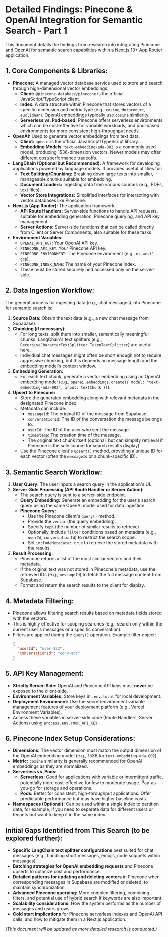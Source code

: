 # Detailed Findings: Pinecone & OpenAI Integration for Semantic Search - Part 1

This document details the findings from research into integrating Pinecone and OpenAI for semantic search capabilities within a Next.js 13+ App Router application.

## 1. Core Components & Libraries:

*   **Pinecone:** A managed vector database service used to store and search through high-dimensional vector embeddings.
    *   **Client:** `@pinecone-database/pinecone` is the official JavaScript/TypeScript client.
    *   **Index:** A data structure within Pinecone that stores vectors of a specific dimension and metric type (e.g., `cosine`, `dotproduct`, `euclidean`). OpenAI embeddings typically use `cosine` similarity.
    *   **Serverless vs. Pod-based:** Pinecone offers serverless environments which can be cost-effective for variable workloads, and pod-based environments for more consistent high-throughput needs.
*   **OpenAI:** Used to generate vector embeddings from text data.
    *   **Client:** `openai` is the official JavaScript/TypeScript library.
    *   **Embedding Models:** `text-embedding-ada-002` is a commonly used model, producing 1536-dimension vectors. Newer models may offer different cost/performance tradeoffs.
*   **LangChain (Optional but Recommended):** A framework for developing applications powered by language models. It provides useful utilities for:
    *   **Text Splitting/Chunking:** Breaking down large texts into smaller, manageable chunks suitable for embedding.
    *   **Document Loaders:** Ingesting data from various sources (e.g., PDFs, text files).
    *   **Vector Store Integrations:** Simplified interfaces for interacting with vector databases like Pinecone.
*   **Next.js (App Router):** The application framework.
    *   **API Route Handlers:** Server-side functions to handle API requests, suitable for embedding generation, Pinecone querying, and API key management.
    *   **Server Actions:** Server-side functions that can be called directly from Client or Server Components, also suitable for these tasks.
*   **Environment Variables:**
    *   `OPENAI_API_KEY`: Your OpenAI API key.
    *   `PINECONE_API_KEY`: Your Pinecone API key.
    *   `PINECONE_ENVIRONMENT`: The Pinecone environment (e.g., `us-west1-gcp`).
    *   `PINECONE_INDEX_NAME`: The name of your Pinecone index.
    *   These must be stored securely and accessed only on the server-side.

## 2. Data Ingestion Workflow:

The general process for ingesting data (e.g., chat messages) into Pinecone for semantic search is:

1.  **Source Data:** Obtain the text data (e.g., a new chat message from Supabase).
2.  **Chunking (if necessary):**
    *   For long texts, split them into smaller, semantically meaningful chunks. LangChain's text splitters (e.g., `RecursiveCharacterTextSplitter`, `TokenTextSplitter`) are useful here.
    *   Individual chat messages might often be short enough not to require aggressive chunking, but this depends on message length and the embedding model's context window.
3.  **Embedding Generation:**
    *   For each text chunk, generate a vector embedding using an OpenAI embedding model (e.g., `openai.embeddings.create({ model: "text-embedding-ada-002", input: textChunk })`).
4.  **Upsert to Pinecone:**
    *   Store the generated embedding along with relevant metadata in the designated Pinecone index.
    *   Metadata can include:
        *   `messageId`: The original ID of the message from Supabase.
        *   `conversationId`: The ID of the conversation the message belongs to.
        *   `userId`: The ID of the user who sent the message.
        *   `timestamp`: The creation time of the message.
        *   The original text chunk itself (optional, but can simplify retrieval if Pinecone is the sole source for search results display).
    *   Use the Pinecone client's `upsert()` method, providing a unique ID for each vector (often the `messageId` or a chunk-specific ID).

## 3. Semantic Search Workflow:

1.  **User Query:** The user inputs a search query in the application's UI.
2.  **Server-Side Processing (API Route Handler or Server Action):**
    *   The search query is sent to a server-side endpoint.
    *   **Query Embedding:** Generate an embedding for the user's search query using the same OpenAI model used for data ingestion.
    *   **Pinecone Query:**
        *   Use the Pinecone client's `query()` method.
        *   Provide the `vector` (the query embedding).
        *   Specify `topK` (the number of similar results to retrieve).
        *   Optionally, include `filter` conditions based on metadata (e.g., `userId`, `conversationId`) to restrict the search scope.
        *   Set `includeMetadata: true` to retrieve the stored metadata with the results.
3.  **Result Processing:**
    *   Pinecone returns a list of the most similar vectors and their metadata.
    *   If the original text was not stored in Pinecone's metadata, use the retrieved IDs (e.g., `messageId`) to fetch the full message content from Supabase.
    *   Format and return the search results to the client for display.

## 4. Metadata Filtering:

*   Pinecone allows filtering search results based on metadata fields stored with the vectors.
*   This is highly effective for scoping searches (e.g., search only within the current user's messages or a specific conversation).
*   Filters are applied during the `query()` operation. Example filter object:
    ```json
    {
      "userId": "user-123",
      "conversationId": "conv-abc"
    }
    ```

## 5. API Key Management:

*   **Strictly Server-Side:** OpenAI and Pinecone API keys must **never** be exposed to the client-side.
*   **Environment Variables:** Store keys in `.env.local` for local development.
*   **Deployment Environment:** Use the secret/environment variable management features of your deployment platform (e.g., Vercel Environment Variables).
*   Access these variables in server-side code (Route Handlers, Server Actions) using `process.env.YOUR_API_KEY`.

## 6. Pinecone Index Setup Considerations:

*   **Dimensions:** The vector dimension must match the output dimension of the OpenAI embedding model (e.g., 1536 for `text-embedding-ada-002`).
*   **Metric:** `cosine` similarity is generally recommended for OpenAI embeddings as they are normalized.
*   **Serverless vs. Pods:**
    *   **Serverless:** Good for applications with variable or intermittent traffic, potentially more cost-effective for low to moderate usage. Pay-as-you-go for storage and operations.
    *   **Pods:** Better for consistent, high-throughput applications. Offer predictable performance but may have higher baseline costs.
*   **Namespaces (Optional):** Can be used within a single index to partition data, for example, if you need to separate data for different users or tenants but want to keep it in the same index.

## Initial Gaps Identified from This Search (to be explored further):
*   **Specific LangChain text splitter configurations** best suited for chat messages (e.g., handling short messages, emojis, code snippets within messages).
*   **Batching strategies for OpenAI embedding requests** and Pinecone upserts to optimize cost and performance.
*   **Detailed patterns for updating and deleting vectors** in Pinecone when corresponding messages in Supabase are modified or deleted, to maintain synchronization.
*   **Advanced Pinecone querying:** More complex filtering, combining filters, and potential use of hybrid search if keywords are also important.
*   **Scalability considerations:** How the system performs as the number of messages and users grows.
*   **Cold start implications** for Pinecone serverless indexes and OpenAI API calls, and how to mitigate them in a Next.js application.

*(This document will be updated as more detailed research is conducted.)*
